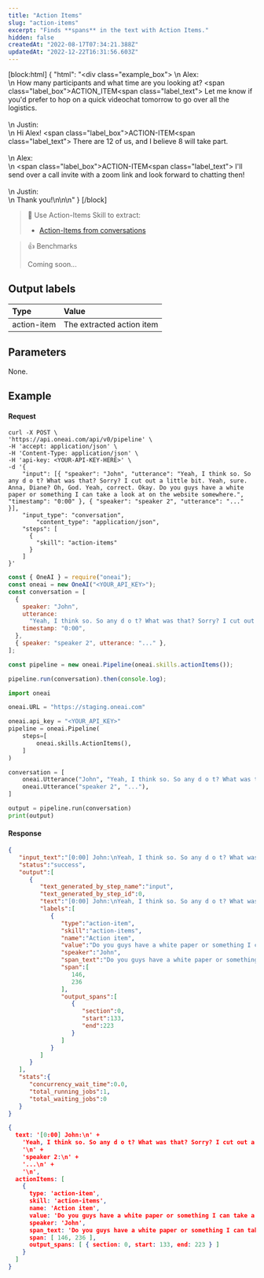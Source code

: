 ```yaml
---
title: "Action Items"
slug: "action-items"
excerpt: "Finds **spans** in the text with Action Items."
hidden: false
createdAt: "2022-08-17T07:34:21.388Z"
updatedAt: "2022-12-22T16:31:56.603Z"
---
```

[block:html]
{
  "html": "<div class=\"example_box\">  \n  Alex:<br/>\n  How many participants and what time are you looking at? <span class=\"label_box\">ACTION_ITEM</span><span class=\"label_text\"> Let me know if you'd prefer to hop on a quick videochat tomorrow to go over all the logistics</span>.<br/><br/>\n  Justin:<br/>\n  Hi Alex! <span class=\"label_box\">ACTION-ITEM</span><span class=\"label_text\"> There are 12 of us, and I believe 8 will take part</span>.<br/><br/>\n  Alex:<br/>\n  <span class=\"label_box\">ACTION-ITEM</span><span class=\"label_text\"> I'll send over a call invite with a zoom link and look forward to chatting then!</span><br/><br/>\n  Justin:<br/>\n  Thank you!\n</div>\n\n<style>\n  .label_box { \n    box-sizing: border-box;\n    border-width: 0px;\n    border-style: solid;\n    border-bottom-left-radius: 0.25rem;\n    border-top-left-radius: 0.25rem;\n    border-top-right-radius: 0.25rem;\n    background-color: rgb(241, 59, 233);\n    color: white;\n    padding: 2px;\n    position: relative;\n    outline-style: none;\">\n  }\n  .label_text {\n    box-sizing: border-box;\n    border-width: 0px 0px 2px;\n    border-style: solid;\n    border-color: rgb(241, 59, 233);\n\t}\n  .example_box {\n    max-width: 40rem;\n    margin: 0 auto;\n    background-color: rgb(243, 245, 249);\n    padding: 18px;\n    line-height: 28px;\n  }\n  .tooltip {\n    color:white;\n    background-color: black;\n    width: 120px;\n    position: absolute;\n        top: 26px;\n        left: 15px;\n  }\n</style>"
}
[/block]



> 📘 Use Action-Items Skill to extract:
> 
> - [Action-Items from conversations](https://studio.oneai.com/?pipeline=npS6Gp)

> 👍 Benchmarks
> 
> Coming soon...

## Output labels

| Type        | Value                     |
| :---------- | :------------------------ |
| action-item | The extracted action item |

## Parameters

None.

## Example

#### Request

```curl
curl -X POST \
'https://api.oneai.com/api/v0/pipeline' \
-H 'accept: application/json' \
-H 'Content-Type: application/json' \
-H 'api-key: <YOUR-API-KEY-HERE>' \
-d '{
    "input": [{ "speaker": "John", "utterance": "Yeah, I think so. So any d o t? What was that? Sorry? I cut out a little bit. Yeah, sure. Anna, Diane? Oh, God. Yeah, correct. Okay. Do you guys have a white paper or something I can take a look at on the website somewhere.", "timestamp": "0:00" }, { "speaker": "speaker 2", "utterance": "..." }],
    "input_type": "conversation",
		"content_type": "application/json",
    "steps": [
      {
        "skill": "action-items"
      }   
    ]
}'
```
```javascript Node.js
const { OneAI } = require("oneai");
const oneai = new OneAI("<YOUR_API_KEY>");
const conversation = [
  {
    speaker: "John",
    utterance:
      "Yeah, I think so. So any d o t? What was that? Sorry? I cut out a little bit. Yeah, sure. Anna, Diane? Oh, God. Yeah, correct. Okay. Do you guys have a white paper or something I can take a look at on the website somewhere.",
    timestamp: "0:00",
  },
  { speaker: "speaker 2", utterance: "..." },
];

const pipeline = new oneai.Pipeline(oneai.skills.actionItems());

pipeline.run(conversation).then(console.log);

```
```python
import oneai

oneai.URL = "https://staging.oneai.com"

oneai.api_key = "<YOUR_API_KEY>"
pipeline = oneai.Pipeline(
    steps=[
        oneai.skills.ActionItems(),
    ]
)

conversation = [
    oneai.Utterance("John", "Yeah, I think so. So any d o t? What was that? Sorry? I cut out a little bit. Yeah, sure. Anna, Diane? Oh, God. Yeah, correct. Okay. Do you guys have a white paper or something I can take a look at on the website somewhere."),
    oneai.Utterance("speaker 2", "..."),
]

output = pipeline.run(conversation)
print(output)
```



#### Response

```json API Response
{
   "input_text":"[0:00] John:\nYeah, I think so. So any d o t? What was that? Sorry? I cut out a little bit. Yeah, sure. Anna, Diane? Oh, God. Yeah, correct. Okay. Do you guys have a white paper or something I can take a look at on the website somewhere.\n\nspeaker 2:\n...\n\n",
   "status":"success",
   "output":[
      {
         "text_generated_by_step_name":"input",
         "text_generated_by_step_id":0,
         "text":"[0:00] John:\nYeah, I think so. So any d o t? What was that? Sorry? I cut out a little bit. Yeah, sure. Anna, Diane? Oh, God. Yeah, correct. Okay. Do you guys have a white paper or something I can take a look at on the website somewhere.\n\nspeaker 2:\n...\n\n",
         "labels":[
            {
               "type":"action-item",
               "skill":"action-items",
               "name":"Action item",
               "value":"Do you guys have a white paper or something I can take a look at on the website somewhere.",
               "speaker":"John",
               "span_text":"Do you guys have a white paper or something I can take a look at on the website somewhere.",
               "span":[
                  146,
                  236
               ],
               "output_spans":[
                  {
                     "section":0,
                     "start":133,
                     "end":223
                  }
               ]
            }
         ]
      }
   ],
   "stats":{
      "concurrency_wait_time":0.0,
      "total_running_jobs":1,
      "total_waiting_jobs":0
   }
}
```
```json SDKs Response
{
  text: '[0:00] John:\n' +
    'Yeah, I think so. So any d o t? What was that? Sorry? I cut out a little bit. Yeah, sure. Anna, Diane? Oh, God. Yeah, correct. Okay. Do you guys have a white paper or something I can take a look at on the website somewhere.\n' +
    '\n' +
    'speaker 2:\n' +
    '...\n' +
    '\n',
  actionItems: [
    {
      type: 'action-item',
      skill: 'action-items',
      name: 'Action item',
      value: 'Do you guys have a white paper or something I can take a look at on the website somewhere.',
      speaker: 'John',
      span_text: 'Do you guys have a white paper or something I can take a look at on the website somewhere.',
      span: [ 146, 236 ],
      output_spans: [ { section: 0, start: 133, end: 223 } ]
    }
  ]
}
```